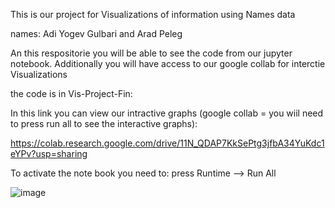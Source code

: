 This is our project for Visualizations of information using Names data

names: Adi Yogev Gulbari and Arad Peleg

An this respositorie you will be able to see the code from our jupyter notebook. Additionally you will have access to our google collab for interctie Visualizations

the code is in Vis-Project-Fin:

In this link you can view our intractive graphs (google collab = you wiil need to press run all to see the interactive graphs):

https://colab.research.google.com/drive/11N_QDAP7KkSePtg3jfbA34YuKdc1eYPv?usp=sharing 

To activate the note book you need to: press Runtime --> Run All

![image](https://github.com/aradpls/Vis-Project-Final/assets/163511154/94e481d0-fe7a-4606-8b3d-541b93937b2f)
